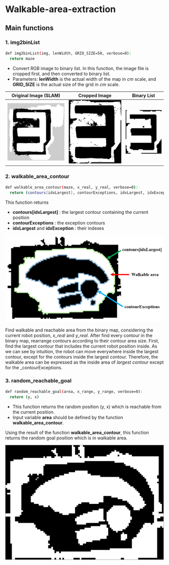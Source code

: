 # Walkable-area-extraction
## Main functions
### 1. img2binList
```bash
def img2binList(img, lenWidth, GRID_SIZE=50, verbose=0):
  return maze
```
- Convert RGB image to binary list. In this function, the image file is cropped first, and then converted to binary list. 
- Parameters: __lenWidth__ is the actual width of the map in _cm_ scale, and __GRID_SIZE__ is the actual size of the grid in _cm_ scale.

| Original Image (SLAM) | Cropped Image | Binary List |
|---|---|---|
|![a](https://github.com/SeunghyunLim/Walkable-area-extraction/blob/master/img/original_map_image.png)|![a](https://github.com/SeunghyunLim/Walkable-area-extraction/blob/master/img/cropped_map_image.png)|![a](https://github.com/SeunghyunLim/Walkable-area-extraction/blob/master/img/cropped_binary_list.png)|


### 2. walkable_area_contour
```bash
def walkable_area_contour(maze, x_real, y_real, verbose=0):
  return (contours[idxLargest], contourExceptions, idxLargest, idxException)
```
This function returns 
- __contours[idxLargest]__ : the largest contour containing the current position
- __contourExceptions__ : the exception contours
- __idxLargest__ and __idxException__ : their indexes

<center><img src="https://github.com/SeunghyunLim/Walkable-area-extraction/blob/master/img/contours_example.PNG" alt="drawing" width="980"/></center>

Find walkable and reachable area from the binary map, considering the current robot position, _x_real_ and _y_real_. 
After find every contour in the binary map, rearrange contours according to their contour area size. 
First, find the largest contour that includes the current robot position inside.
As we can see by intuition, the robot can move everywhere inside the largest contour, except for the contours inside the largest contour.
Therefore, the walkable area can be expressed as the inside area of _largest contour_ except for the _contourExceptions.


### 3. random_reachable_goal
```bash
def random_reachable_goal(area, x_range, y_range, verbose=0):
  return (y, x)
```
- This function returns the random position (y, x) which is reachable from the current position. 
- Input variable __area__ should be defined by the function __walkable_area_contour__.

Using the result of the function __walkable_area_contour__, this function returns the random goal position which is in walkable area.

<center><img src="https://github.com/SeunghyunLim/Walkable-area-extraction/blob/master/gif/random_reachable_goal.gif" alt="drawing" width="980"/></center>
